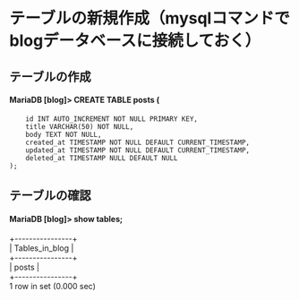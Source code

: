 # テーブルの新規作成（mysqlコマンドでblogデータベースに接続しておく）

## テーブルの作成

#### MariaDB [blog]> CREATE TABLE posts (
        id INT AUTO_INCREMENT NOT NULL PRIMARY KEY,  
        title VARCHAR(50) NOT NULL,  
        body TEXT NOT NULL,  
        created_at TIMESTAMP NOT NULL DEFAULT CURRENT_TIMESTAMP,  
        updated_at TIMESTAMP NOT NULL DEFAULT CURRENT_TIMESTAMP,  
        deleted_at TIMESTAMP NULL DEFAULT NULL  
    );

## テーブルの確認

#### MariaDB [blog]> show tables;
+----------------+  
| Tables_in_blog |  
+----------------+  
| posts          |  
+----------------+  
1 row in set (0.000 sec)